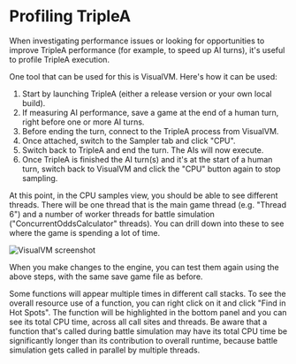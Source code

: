 # Profiling TripleA

When investigating performance issues or looking for opportunities to improve TripleA performance (for example, 
to speed up AI turns), it's useful to profile TripleA execution.

One tool that can be used for this is VisualVM. Here's how it can be used:

  1. Start by launching TripleA (either a release version or your own local build).
  2. If measuring AI performance, save a game at the end of a human turn, right before one or more AI turns.
  3. Before ending the turn, connect to the TripleA process from VisualVM.
  4. Once attached, switch to the Sampler tab and click "CPU".
  5. Switch back to TripleA and end the turn. The AIs will now execute.
  6. Once TripleA is finished the AI turn(s) and it's at the start of a human turn, switch back to VisualVM and click 
  the "CPU" button again to stop sampling.

At this point, in the CPU samples view, you should be able to see different threads. There will be one thread that is
the main game thread (e.g. "Thread 6") and a number of worker threads for battle simulation ("ConcurrentOddsCalculator"
threads). You can drill down into these to see where the game is spending a lot of time.

![VisualVM screenshot](https://user-images.githubusercontent.com/17648/80159252-7dc7f100-8598-11ea-95d7-aa5498887995.png)

When you make changes to the engine, you can test them again using the above steps, with the same save game file
as before.

Some functions will appear multiple times in different call stacks. To see the overall resource use of a function, you
can right click on it and click "Find in Hot Spots". The function will be highlighted in the bottom panel and you can
see its total CPU time, across all call sites and threads. Be aware that a function that's called during battle
simulation may have its total CPU time be significantly longer than its contribution to overall runtime, because
battle simulation gets called in parallel by multiple threads.

